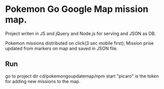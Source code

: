 # Pokemon Go Google Map mission map.
Project writen in JS and jQuery and Node.js for serving and JSON as DB.

Pokemon missions distributed on click(3 sec mobile first);
Mission prise updated from markers on map and saved in JSON file.

## Run
go to project dir cd/pokemongoupdatemap/npm start
"picaro" is the token for adding new missions to the map.


